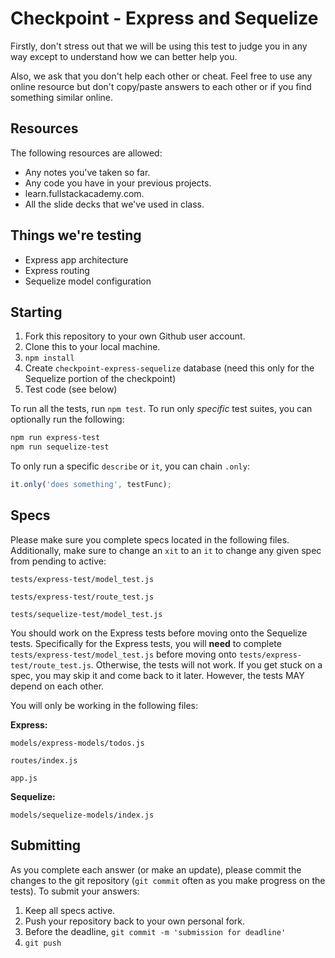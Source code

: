 # Checkpoint - Express and Sequelize

Firstly, don't stress out that we will be using this test to judge you in any way except to understand how we can better help you.

Also, we ask that you don't help each other or cheat. Feel free to use any online resource but don't copy/paste answers to each other or if you find something similar online.

## Resources

The following resources are allowed:

- Any notes you've taken so far.
- Any code you have in your previous projects.
- learn.fullstackacademy.com.
- All the slide decks that we've used in class.

## Things we're testing

- Express app architecture
- Express routing
- Sequelize model configuration

## Starting

1. Fork this repository to your own Github user account.
2. Clone this to your local machine.
3. `npm install`
4. Create `checkpoint-express-sequelize` database (need this only for the Sequelize portion of the checkpoint)
5. Test code (see below)

To run all the tests, run `npm test`. To run only _specific_ test suites, you can optionally run the following:

```bash
npm run express-test
npm run sequelize-test
```

To only run a specific `describe` or `it`, you can chain `.only`:

```js
it.only('does something', testFunc);
```

## Specs

Please make sure you complete specs located in the following files. Additionally, make sure to change an `xit` to an `it` to change any given spec from pending to active:

`tests/express-test/model_test.js`

`tests/express-test/route_test.js`

`tests/sequelize-test/model_test.js`

You should work on the Express tests before moving onto the Sequelize tests. Specifically for the Express tests, you will **need** to complete `tests/express-test/model_test.js` before moving onto `tests/express-test/route_test.js`. Otherwise, the tests will not work. If you get stuck on a spec, you may skip it and come back to it later. However, the tests MAY depend on each other.

You will only be working in the following files:

**Express:**

`models/express-models/todos.js`

`routes/index.js`

`app.js`

**Sequelize:**

`models/sequelize-models/index.js`

## Submitting

As you complete each answer (or make an update), please commit the changes to the git repository (`git commit` often as you make progress on the tests). To submit your answers:

1. Keep all specs active.
2. Push your repository back to your own personal fork.
3. Before the deadline, `git commit -m 'submission for deadline'`
4. `git push`
